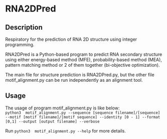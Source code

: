# RNA2DPred
## Description
Respiratory for the prediction of RNA 2D structure using integer programming.<br/>

RNA2DPred is a Python-based program to predict RNA secondary structure using either energy-based method (MFE), probability-based method (MEA), pattern matching method or 2 of them together (bi-objective optimization).<br/>

The main file for structure prediction is RNA2DPred.py, but the other file motif_alignment.py can be run independently as an alignment tool.

## Usage
The usage of program motif_alignment.py is like below:<br/>
``` python3  motif_alignment.py --sequence [sequence filename]/[sequence] --motif [motif filename]/[motif sequence] --identity [0 - 1] --format [0,1] --output [output filename] --verbose ```

Run ``` python3  motif_alignment.py --help ``` for more details.



